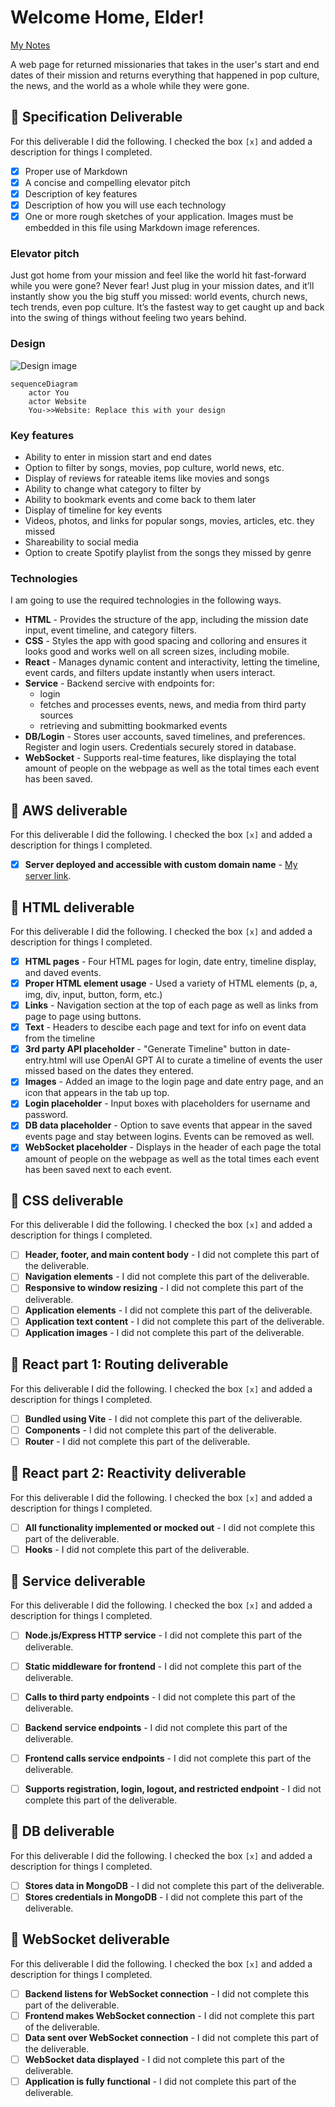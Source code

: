 # Welcome Home, Elder!

[My Notes](notes.md)

A web page for returned missionaries that takes in the user's start and end dates of their mission and returns everything that happened in pop culture, the news, and the world as a whole while they were gone.

## 🚀 Specification Deliverable

For this deliverable I did the following. I checked the box `[x]` and added a description for things I completed.

- [x] Proper use of Markdown
- [x] A concise and compelling elevator pitch
- [x] Description of key features
- [x] Description of how you will use each technology
- [x] One or more rough sketches of your application. Images must be embedded in this file using Markdown image references.

### Elevator pitch

Just got home from your mission and feel like the world hit fast-forward while you were gone? Never fear! Just plug in your mission dates, and it’ll instantly show you the big stuff you missed: world events, church news, tech trends, even pop culture. It’s the fastest way to get caught up and back into the swing of things without feeling two years behind.

### Design

![Design image](welcomehomeelder-roughdraft.jpg)


```mermaid
sequenceDiagram
    actor You
    actor Website
    You->>Website: Replace this with your design
```

### Key features

- Ability to enter in mission start and end dates
- Option to filter by songs, movies, pop culture, world news, etc.
- Display of reviews for rateable items like movies and songs
- Ability to change what category to filter by
- Ability to bookmark events and come back to them later
- Display of timeline for key events
- Videos, photos, and links for popular songs, movies, articles, etc. they missed
- Shareability to social media
- Option to create Spotify playlist from the songs they missed by genre

### Technologies

I am going to use the required technologies in the following ways.

- **HTML** - Provides the structure of the app, including the mission date input, event timeline, and category filters.
- **CSS** - Styles the app with good spacing and colloring and ensures it looks good and works well on all screen sizes, including mobile.
- **React** - Manages dynamic content and interactivity, letting the timeline, event cards, and filters update instantly when users interact.
- **Service** - Backend sercive with endpoints for:
    - login
    - fetches and processes events, news, and media from third party sources
    - retrieving and submitting bookmarked events
- **DB/Login** - Stores user accounts, saved timelines, and preferences. Register and login users. Credentials securely stored in database.
- **WebSocket** - Supports real-time features, like displaying the total amount of people on the webpage as well as the total times each event has been saved.

## 🚀 AWS deliverable

For this deliverable I did the following. I checked the box `[x]` and added a description for things I completed.

- [x] **Server deployed and accessible with custom domain name** - [My server link](https://welcomehomeelder.com).

## 🚀 HTML deliverable

For this deliverable I did the following. I checked the box `[x]` and added a description for things I completed.

- [x] **HTML pages** - Four HTML pages for login, date entry, timeline display, and daved events.
- [x] **Proper HTML element usage** - Used a variety of HTML elements (p, a, img, div, input, button, form, etc.)
- [x] **Links** - Navigation section at the top of each page as well as links from page to page using buttons. 
- [x] **Text** - Headers to descibe each page and text for info on event data from the timeline
- [x] **3rd party API placeholder** - "Generate Timeline" button in date-entry.html will use OpenAI GPT AI to curate a timeline of events the user missed based on the dates they entered.
- [x] **Images** - Added an image to the login page and date entry page, and an icon that appears in the tab up top.
- [x] **Login placeholder** - Input boxes with placeholders for username and password.
- [x] **DB data placeholder** - Option to save events that appear in the saved events page and stay between logins. Events can be removed as well.
- [x] **WebSocket placeholder** - Displays in the header of each page the total amount of people on the webpage as well as the total times each event has been saved next to each event.

## 🚀 CSS deliverable

For this deliverable I did the following. I checked the box `[x]` and added a description for things I completed.

- [ ] **Header, footer, and main content body** - I did not complete this part of the deliverable.
- [ ] **Navigation elements** - I did not complete this part of the deliverable.
- [ ] **Responsive to window resizing** - I did not complete this part of the deliverable.
- [ ] **Application elements** - I did not complete this part of the deliverable.
- [ ] **Application text content** - I did not complete this part of the deliverable.
- [ ] **Application images** - I did not complete this part of the deliverable.

## 🚀 React part 1: Routing deliverable

For this deliverable I did the following. I checked the box `[x]` and added a description for things I completed.

- [ ] **Bundled using Vite** - I did not complete this part of the deliverable.
- [ ] **Components** - I did not complete this part of the deliverable.
- [ ] **Router** - I did not complete this part of the deliverable.

## 🚀 React part 2: Reactivity deliverable

For this deliverable I did the following. I checked the box `[x]` and added a description for things I completed.

- [ ] **All functionality implemented or mocked out** - I did not complete this part of the deliverable.
- [ ] **Hooks** - I did not complete this part of the deliverable.

## 🚀 Service deliverable

For this deliverable I did the following. I checked the box `[x]` and added a description for things I completed.

- [ ] **Node.js/Express HTTP service** - I did not complete this part of the deliverable.
- [ ] **Static middleware for frontend** - I did not complete this part of the deliverable.
- [ ] **Calls to third party endpoints** - I did not complete this part of the deliverable.
- [ ] **Backend service endpoints** - I did not complete this part of the deliverable.
- [ ] **Frontend calls service endpoints** - I did not complete this part of the deliverable.
- [ ] **Supports registration, login, logout, and restricted endpoint** - I did not complete this part of the deliverable.


## 🚀 DB deliverable

For this deliverable I did the following. I checked the box `[x]` and added a description for things I completed.

- [ ] **Stores data in MongoDB** - I did not complete this part of the deliverable.
- [ ] **Stores credentials in MongoDB** - I did not complete this part of the deliverable.

## 🚀 WebSocket deliverable

For this deliverable I did the following. I checked the box `[x]` and added a description for things I completed.

- [ ] **Backend listens for WebSocket connection** - I did not complete this part of the deliverable.
- [ ] **Frontend makes WebSocket connection** - I did not complete this part of the deliverable.
- [ ] **Data sent over WebSocket connection** - I did not complete this part of the deliverable.
- [ ] **WebSocket data displayed** - I did not complete this part of the deliverable.
- [ ] **Application is fully functional** - I did not complete this part of the deliverable.
